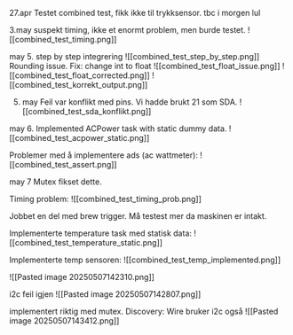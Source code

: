 27.apr
Testet combined test, fikk ikke til trykksensor. tbc i morgen lul


3.may
suspekt timing, ikke et enormt problem, men burde testet.
![[combined_test_timing.png]]

may 5.
step by step integrering
![[combined_test_step_by_step.png]]
Rounding issue. Fix: change int to float 
![[combined_test_float_issue.png]]
![[combined_test_float_corrected.png]]
![[combined_test_korrekt_output.png]]

5. may
Feil var konflikt med pins. Vi hadde brukt 21 som SDA.
![[combined_test_sda_konflikt.png]]

may 6.
Implemented ACPower task with static dummy data.
![[combined_test_acpower_static.png]]

Problemer med å implementere ads (ac wattmeter):
![[combined_test_assert.png]]


may 7
Mutex fikset dette.

Timing problem:
![[combined_test_timing_prob.png]]

Jobbet en del med brew trigger. Må testest mer da maskinen er intakt.

Implementerte temperature task med statisk data:
![[combined_test_temperature_static.png]]

Implementerte temp sensoren:
![[combined_test_temp_implemented.png]]

![[Pasted image 20250507142310.png]]

i2c feil igjen
![[Pasted image 20250507142807.png]]

implementert riktig med mutex. Discovery: Wire bruker i2c også
![[Pasted image 20250507143412.png]]
